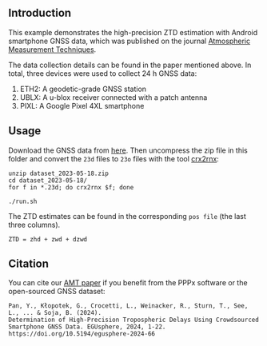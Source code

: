 ## Introduction

This example demonstrates the high-precision ZTD estimation with Android
smartphone GNSS data, which was published on the journal
[Atmospheric Measurement Techniques](https://doi.org/10.5194/egusphere-2024-66).

The data collection details can be found in the paper mentioned above.
In total, three devices were used to collect 24 h GNSS data:
1. ETH2: A geodetic-grade GNSS station
2. UBLX: A u-blox receiver connected with a patch antenna
3. PIXL: A Google Pixel 4XL smartphone


## Usage

Download the GNSS data from [here](https://doi.org/10.3929/ethz-b-000676086).
Then uncompress the zip file in this folder and convert the `23d` files to `23o`
files with the tool [crx2rnx](https://terras.gsi.go.jp/ja/crx2rnx.html):

```shell
unzip dataset_2023-05-18.zip
cd dataset_2023-05-18/
for f in *.23d; do crx2rnx $f; done

./run.sh
```

The ZTD estimates can be found in the corresponding `pos file` (the last three columns).
```
ZTD = zhd + zwd + dzwd
```



## Citation

You can cite our [AMT paper](https://doi.org/10.5194/egusphere-2024-66)
if you benefit from the PPPx software or the open-sourced GNSS dataset:

```
Pan, Y., Kłopotek, G., Crocetti, L., Weinacker, R., Sturn, T., See, L., ... & Soja, B. (2024).
Determination of High-Precision Tropospheric Delays Using Crowdsourced Smartphone GNSS Data. EGUsphere, 2024, 1-22.
https://doi.org/10.5194/egusphere-2024-66
```
